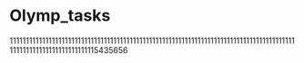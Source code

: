 # Olymp_tasks 
1111111111111111111111111111111111111111111111111111111111111111111111111111111111111111111111111111111111111111115435656  
